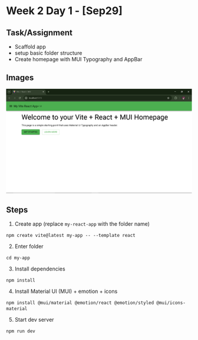 # Week 2 Day 1 - [Sep29]

## Task/Assignment
- Scaffold app
- setup basic folder structure 
- Create homepage with MUI Typography and AppBar

## Images

![Screenshot](./Image/image.PNG)

## Steps

1. Create app (replace `my-react-app` with the folder name)
```
npm create vite@latest my-app -- --template react
```
2. Enter folder
```
cd my-app
```
3. Install dependencies
```
npm install
```
4. Install Material UI (MUI) + emotion + icons
```
npm install @mui/material @emotion/react @emotion/styled @mui/icons-material
```
5. Start dev server
```
npm run dev
```
